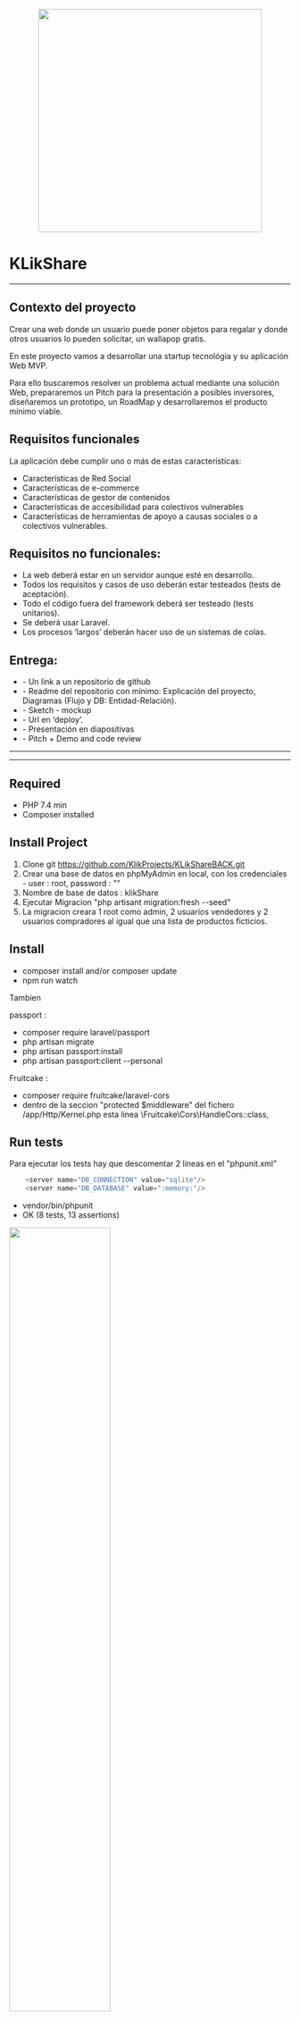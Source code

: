 <p align="center"><img src="./public/img/Readme.MD/screenshootFigma/logofinal.PNG?raw=true" width="400"></a></p>


KLikShare
============

***

## Contexto del proyecto

Crear una web donde un usuario puede poner objetos para regalar y donde otros usuarios lo pueden solicitar, un wallapop gratis.

En este proyecto vamos a desarrollar una startup tecnológia y su aplicación Web MVP.

Para ello buscaremos resolver un problema actual mediante una solución Web, prepararemos un Pitch para la presentación a posibles inversores, diseñaremos un prototipo, un RoadMap y desarrollaremos el producto mínimo viable.

## Requisitos funcionales

La aplicación debe cumplir uno o más de estas características:
<ul>
<li>Características de Red Social</li>
<li>Características de e-commerce</li>
<li>Características de gestor de contenidos</li>
<li>Características de accesibilidad para colectivos vulnerables</li>
<li>Características de herramientas de apoyo a causas sociales o a colectivos vulnerables.</li>
</ul>


## Requisitos no funcionales:


<ul>
<li>La web deberá estar en un servidor aunque esté en desarrollo.</li>
<li>Todos los requisitos y casos de uso deberán estar testeados (tests de aceptación).</li>
<li>Todo el código fuera del framework deberá ser testeado (tests unitarios).</li>
<li>Se deberá usar Laravel.</li>
<li>Los procesos ‘largos’ deberán hacer uso de un sistemas de colas.</li>
</ul>



## Entrega:

<ul>
<li>- Un link a un repositorio de github</li>
<li>- Readme del repositorio con mínimo: Explicación del proyecto, Diagramas (Flujo y DB: Entidad-Relación).</li>
<li>- Sketch - mockup</li>
<li>- Url en ‘deploy’.</li>
<li>- Presentación en diapositivas</li>
<li>- Pitch + Demo and code review</li>

</ul>

***
***


## Required

- PHP 7.4 min
- Composer installed

## Install Project

1. Clone git https://github.com/KlikProjects/KLikShareBACK.git
2. Crear una base de datos en phpMyAdmin en local, con los credenciales - user : root, password : ""
3. Nombre de base de datos : klikShare
4. Ejecutar Migracion "php artisant migration:fresh --seed"
5. La migracion creara 1 root como admin, 2 usuarios vendedores y 2 usuarios compradores al igual que una lista de productos ficticios.


## Install

- composer install and/or composer update
- npm run watch

Tambien

passport :

- composer require laravel/passport
- php artisan migrate
- php artisan passport:install
- php artisan passport:client --personal

Fruitcake :

- composer require fruitcake/laravel-cors
- dentro de la seccion "protected $middleware" del fichero /app/Http/Kernel.php esta linea \Fruitcake\Cors\HandleCors::class,



## Run tests

Para ejecutar los tests hay que descomentar 2 lineas en el "phpunit.xml"
```php
    <server name="DB_CONNECTION" value="sqlite"/>
    <server name="DB_DATABASE" value=":memory:"/>
```
        
- vendor/bin/phpunit 
- OK (8 tests, 13 assertions)
<img src="./public/img/Readme.MD/test/test.jpg?raw=true" width=60%>

***
***


# Klik & Learn

## 🚀 Comenzando

Dónde encontrar el proyecto en producción:

http://klikandlearn.herokuapp.com/


## 🛠️ Mockup de este proyecto

Mockup de cómo pensábamos que deberían ser las pantallas y sus funcionalidades:

<p align="center"> 
<img src="./public/img/Readme.MD/screenshootFigma/figma1.PNG?raw=true" width=30%>
<img src="./public/img/Readme.MD/screenshootFigma/figma2.PNG?raw=true" width=30%>
<img src="./public/img/Readme.MD/screenshootFigma/figma3.PNG?raw=true" width=25%>
</p>


## ⚙️ Capturas pantalla formato móvil 

<p align="center"> 
<img src="./public/img/Readme.MD/screenshootMobil/mobileHome.PNG?raw=true" width=25%>
<img src="./public/img/Readme.MD/screenshootMobil/mobileMyEvents.PNG?raw=true" width=25%>
<img src="./public/img/Readme.MD/screenshootMobil/mobileShow.PNG?raw=true" width=25%>
</p>


## ⚙️ Capturas pantalla formato tablet

<p align="center"> 
<img src="./public/img/Readme.MD/screenshootTablet/tabletHome.PNG?raw=true" width=30%>
<img src="./public/img/Readme.MD/screenshootTablet/tabletMyEvents.PNG?raw=true" width=30%>
<img src="./public/img/Readme.MD/screenshootTablet/tabletShow.PNG?raw=true" width=30%>
</p>


## 🛠️ Herramientas usadas en este proyecto
<ul>
  <li>Visual Studio Code</li>
  <li>Trello</li>
  <li>Figma</li>
  <li>Metodologías Ágiles</li>
  <li>Planning Poker</li>
  <li>GoogleDocs</li>
  <li>GoogleFonts</li>
  <li>Zoom</li>
  <li>Bootstrap</li>
  <li>Heroku</li>
  <li>Laravel</li>
  <li>SQL</li>
  <li>PHPMyAdmin</li>
</ul>


## ✒️ Autores 
<ul>
  <li>Berta</li>
  <li>David (Product Owner)</li>
  <li>Gabriela</li>
  <li>Joan (Scrum Master)</li>
  <li>Jose Miguel</li>
</ul>

También pueden mirar la lista de todos los [contribuyentes](https://github.com/KlikProjects/KlikandLearn/graphs/contributors) quienes han participado en este proyecto.  




## License

The Laravel framework is open-sourced software licensed under the [MIT license](https://opensource.org/licenses/MIT).
